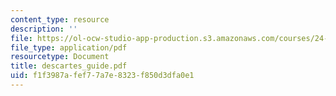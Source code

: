 ```yaml
---
content_type: resource
description: ''
file: https://ol-ocw-studio-app-production.s3.amazonaws.com/courses/24-01-classics-in-western-philosophy-spring-2006/f1f3987afef77a7e8323f850d3dfa0e1_descartes_guide.pdf
file_type: application/pdf
resourcetype: Document
title: descartes_guide.pdf
uid: f1f3987a-fef7-7a7e-8323-f850d3dfa0e1
---
```

